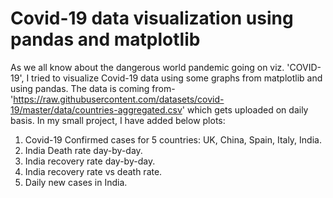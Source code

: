 # Covid-19 data visualization using pandas and matplotlib

As we all know about the dangerous world pandemic going on viz. 'COVID-19', I tried to visualize Covid-19 data using some graphs from matplotlib and using pandas.
The data is coming from- 'https://raw.githubusercontent.com/datasets/covid-19/master/data/countries-aggregated.csv' which gets uploaded on daily basis.
In my small project, I have added below plots: 
1. Covid-19 Confirmed cases for 5 countries: UK, China, Spain, Italy, India.
2. India Death rate day-by-day.
3. India recovery rate day-by-day.
4. India recovery rate vs death rate.
5. Daily new cases in India.
